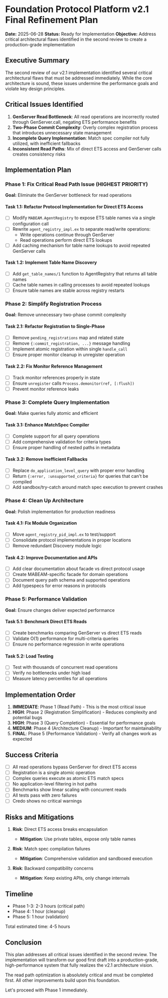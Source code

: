 # Foundation Protocol Platform v2.1 Final Refinement Plan

**Date:** 2025-06-28
**Status:** Ready for Implementation
**Objective:** Address critical architectural flaws identified in the second review to create a production-grade implementation

## Executive Summary

The second review of our v2.1 implementation identified several critical architectural flaws that must be addressed immediately. While the core architecture is sound, these issues undermine the performance goals and violate key design principles.

## Critical Issues Identified

1. **GenServer Read Bottleneck**: All read operations are incorrectly routed through GenServer.call, negating ETS performance benefits
2. **Two-Phase Commit Complexity**: Overly complex registration process that introduces unnecessary state management
3. **Incomplete Query Implementation**: Match spec compiler not fully utilized, with inefficient fallbacks
4. **Inconsistent Read Paths**: Mix of direct ETS access and GenServer calls creates consistency risks

## Implementation Plan

### Phase 1: Fix Critical Read Path Issue (HIGHEST PRIORITY)
**Goal:** Eliminate the GenServer bottleneck for read operations

#### Task 1.1: Refactor Protocol Implementation for Direct ETS Access
- [ ] Modify `MABEAM.AgentRegistry` to expose ETS table names via a single configuration call
- [ ] Rewrite `agent_registry_impl.ex` to separate read/write operations:
  - Write operations continue through GenServer
  - Read operations perform direct ETS lookups
- [ ] Add caching mechanism for table name lookups to avoid repeated GenServer calls

#### Task 1.2: Implement Table Name Discovery
- [ ] Add `get_table_names/1` function to AgentRegistry that returns all table names
- [ ] Cache table names in calling processes to avoid repeated lookups
- [ ] Ensure table names are stable across registry restarts

### Phase 2: Simplify Registration Process
**Goal:** Remove unnecessary two-phase commit complexity

#### Task 2.1: Refactor Registration to Single-Phase
- [ ] Remove `pending_registrations` map and related state
- [ ] Remove `{:commit_registration, ...}` message handling
- [ ] Implement atomic registration within single `handle_call`
- [ ] Ensure proper monitor cleanup in unregister operation

#### Task 2.2: Fix Monitor Reference Management
- [ ] Track monitor references properly in state
- [ ] Ensure `unregister` calls `Process.demonitor(ref, [:flush])`
- [ ] Prevent monitor reference leaks

### Phase 3: Complete Query Implementation
**Goal:** Make queries fully atomic and efficient

#### Task 3.1: Enhance MatchSpec Compiler
- [ ] Complete support for all query operations
- [ ] Add comprehensive validation for criteria types
- [ ] Ensure proper handling of nested paths in metadata

#### Task 3.2: Remove Inefficient Fallbacks
- [ ] Replace `do_application_level_query` with proper error handling
- [ ] Return `{:error, :unsupported_criteria}` for queries that can't be compiled
- [ ] Add sandbox/try-catch around match spec execution to prevent crashes

### Phase 4: Clean Up Architecture
**Goal:** Polish implementation for production readiness

#### Task 4.1: Fix Module Organization
- [ ] Move `agent_registry_pid_impl.ex` to test/support
- [ ] Consolidate protocol implementations in proper locations
- [ ] Remove redundant Discovery module logic

#### Task 4.2: Improve Documentation and APIs
- [ ] Add clear documentation about facade vs direct protocol usage
- [ ] Create MABEAM-specific facade for domain operations
- [ ] Document query path schema and supported operations
- [ ] Add typespecs for error reasons in protocols

### Phase 5: Performance Validation
**Goal:** Ensure changes deliver expected performance

#### Task 5.1: Benchmark Direct ETS Reads
- [ ] Create benchmarks comparing GenServer vs direct ETS reads
- [ ] Validate O(1) performance for multi-criteria queries
- [ ] Ensure no performance regression in write operations

#### Task 5.2: Load Testing
- [ ] Test with thousands of concurrent read operations
- [ ] Verify no bottlenecks under high load
- [ ] Measure latency percentiles for all operations

## Implementation Order

1. **IMMEDIATE**: Phase 1 (Read Path) - This is the most critical issue
2. **HIGH**: Phase 2 (Registration Simplification) - Reduces complexity and potential bugs
3. **HIGH**: Phase 3 (Query Completion) - Essential for performance goals
4. **MEDIUM**: Phase 4 (Architecture Cleanup) - Important for maintainability
5. **FINAL**: Phase 5 (Performance Validation) - Verify all changes work as expected

## Success Criteria

- [ ] All read operations bypass GenServer for direct ETS access
- [ ] Registration is a single atomic operation
- [ ] Complex queries execute as atomic ETS match specs
- [ ] No application-level filtering in hot paths
- [ ] Benchmarks show linear scaling with concurrent reads
- [ ] All tests pass with zero failures
- [ ] Credo shows no critical warnings

## Risks and Mitigations

1. **Risk**: Direct ETS access breaks encapsulation
   - **Mitigation**: Use private tables, expose only table names
   
2. **Risk**: Match spec compilation failures
   - **Mitigation**: Comprehensive validation and sandboxed execution
   
3. **Risk**: Backward compatibility concerns
   - **Mitigation**: Keep existing APIs, only change internals

## Timeline

- Phase 1-3: 2-3 hours (critical path)
- Phase 4: 1 hour (cleanup)
- Phase 5: 1 hour (validation)

Total estimated time: 4-5 hours

## Conclusion

This plan addresses all critical issues identified in the second review. The implementation will transform our good first draft into a production-grade, high-performance system that fully realizes the v2.1 architecture vision.

The read path optimization is absolutely critical and must be completed first. All other improvements build upon this foundation.

Let's proceed with Phase 1 immediately.